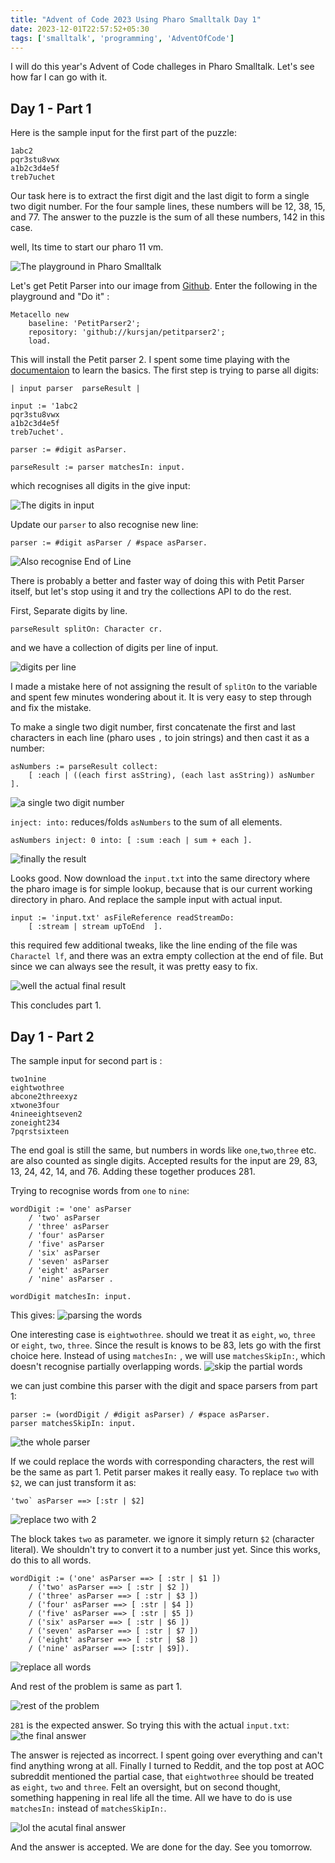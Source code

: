 ```yaml
---
title: "Advent of Code 2023 Using Pharo Smalltalk Day 1"
date: 2023-12-01T22:57:52+05:30
tags: ['smalltalk', 'programming', 'AdventOfCode']
---
```


I will do this year's Advent of Code challeges in Pharo Smalltalk. Let's see
how far I can go with it.

## Day 1 - Part 1
Here is the sample input for the first part of the puzzle:

```
1abc2
pqr3stu8vwx
a1b2c3d4e5f
treb7uchet
```
Our task here is to extract the first digit and the last digit to form a single
two digit number. For the four sample lines, these numbers will be 12, 38, 15,
and 77. The answer to the puzzle is the sum of all these numbers, 142 in this
case.

well, Its time to start our pharo 11 vm.

![The playground in Pharo Smalltalk](/img/day-1-playground.png)

Let's get Petit Parser into our image from
[Github](https://github.com/kursjan/petitparser2). Enter the following in the
playground and "Do it" :

```smalltalk
Metacello new
    baseline: 'PetitParser2';
    repository: 'github://kursjan/petitparser2';
    load.
```
This will install the Petit parser 2. I spent some time playing with the
[documentaion](https://kursjan.github.io/petitparser2/) to learn the basics. The
first step is trying to parse all digits:

```smalltalk
| input parser  parseResult |

input := '1abc2
pqr3stu8vwx
a1b2c3d4e5f
treb7uchet'.

parser := #digit asParser.

parseResult := parser matchesIn: input.
```
which recognises all digits in the give input:

![The digits in input](/img/day-1-first-digits.png)

Update our `parser` to also recognise new line:

```smalltalk
parser := #digit asParser / #space asParser.
```
![Also recognise End of Line](/img/day-1-eol.png)

There is probably a better and faster way of doing this with Petit Parser
itself, but let's stop using it and try the collections API to do the rest.

First, Separate digits by line.

```smalltalk
parseResult splitOn: Character cr.
```
and we have a collection of digits per line of input.

![digits per line](/img/day-1-lines.png)

I made a mistake here of not assigning the result of `splitOn` to the variable
and spent few minutes wondering about it. It is very easy to step through and
fix the mistake.

To make a single two digit number, first concatenate the first and last
characters in each line (pharo uses `,` to join strings) and then cast
it as a number:

```smalltalk
asNumbers := parseResult collect:
	[ :each | ((each first asString), (each last asString)) asNumber ].
```

![a single two digit number](/img/day-1-single-number.png)

`inject: into:` reduces/folds `asNumbers` to the sum of all elements.

```smalltalk
asNumbers inject: 0 into: [ :sum :each | sum + each ].
```

![finally the result](/img/day-1-reduce.png)

Looks good. Now download the `input.txt` into the same directory where the
pharo image is for simple lookup, because that is our current working directory
in pharo. And replace the sample input with actual input.

```smalltalk
input := 'input.txt' asFileReference readStreamDo:
	[ :stream | stream upToEnd  ].
```
this required few additional tweaks, like the line ending of the file was
`Charactel lf`, and there was an extra empty collection at the end of file. But
since we can always see the result, it was pretty easy to fix.

![well the actual final result](/img/day-1-part-1-final.png)

This concludes part 1.

## Day 1 - Part 2

The sample input for second part is :

```code
two1nine
eightwothree
abcone2threexyz
xtwone3four
4nineeightseven2
zoneight234
7pqrstsixteen
```
The end goal is still the same, but numbers in words like `one`,`two`,`three`
etc. are also counted as single digits. Accepted results for the input are 29,
83, 13, 24, 42, 14, and 76. Adding these together produces 281.

Trying to recognise words from `one` to `nine`:
```smalltalk
wordDigit := 'one' asParser
	/ 'two' asParser
	/ 'three' asParser
	/ 'four' asParser
	/ 'five' asParser
	/ 'six' asParser
	/ 'seven' asParser
	/ 'eight' asParser
	/ 'nine' asParser .

wordDigit matchesIn: input.
```
This gives:
![parsing the words](/img/day-1-part2-1.png)

One interesting case is `eightwothree`. should we treat it as `eight`, `wo`,
`three` or `eight`, `two`, `three`. Since the result is knows to be 83, lets go
with the first choice here. Instead of using `matchesIn:` , we will use
`matchesSkipIn:`, which doesn't recognise partially overlapping words.
![skip the partial words](/img/day-1-part2-2.png)

we can just combine this parser with the digit and space parsers from part 1:
```smalltalk
parser := (wordDigit / #digit asParser) / #space asParser.
parser matchesSkipIn: input.
```
![the whole parser](/img/day-1-part2-3.png)

If we could replace the words with corresponding characters, the rest will be
the same as part 1. Petit parser makes it really easy. To replace `two` with
`$2`, we can just transform it as:
```smalltalk
'two` asParser ==> [:str | $2]
```
![replace `two` with `2`](/img/day-1-part2-4.png)

The block takes `two` as parameter. we ignore it simply return `$2`
(character literal). We shouldn't try to convert it to a number just yet. Since
this works, do this to all words.

```smalltalk
wordDigit := ('one' asParser ==> [ :str | $1 ])
	/ ('two' asParser ==> [ :str | $2 ])
	/ ('three' asParser ==> [ :str | $3 ])
	/ ('four' asParser ==> [ :str | $4 ])
	/ ('five' asParser ==> [ :str | $5 ])
	/ ('six' asParser ==> [ :str | $6 ])
	/ ('seven' asParser ==> [ :str | $7 ])
	/ ('eight' asParser ==> [ :str | $8 ])
	/ ('nine' asParser ==> [:str | $9]).
```
![replace all words](/img/day-1-part2-5.png)

And rest of the problem is same as part 1.

![rest of the problem](/img/day-1-part2-6.png)

`281` is the expected answer. So trying this with the actual `input.txt`:
![the final answer](/img/day-1-part2-7.png)

The answer is rejected as incorrect. I spent going over everything and can't
find anything wrong at all. Finally I turned to Reddit, and the top post at AOC
subreddit mentioned the partial case, that `eightwothree` should be treated as
`eight`, `two` and `three`. Felt an oversight, but on second thought, something
happening in real life all the time. All we have to do is use `matchesIn:`
instead of `matchesSkipIn:`.

![lol the acutal final answer](/img/day-1-part2-8.png)

And the answer is accepted. We are done for the day. See you tomorrow.
